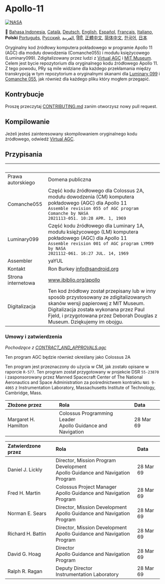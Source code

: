 # Apollo-11
[![NASA][1]][2]

:crossed_flags:
[Bahasa Indonesia][ID],
[Català][CA],
[Deutsch][DE],
[English][EN],
[Español][ES],
[Français][FR],
[Italiano][IT],
**Polski**
[Português][PT_BR],
[Русский][RU],
[العربية][AR],
[हिंदी][HI_IN],
[正體中文][ZH_TW],
[简体中文][ZH_CN],
[한국어][KO_KR],
[日本][JA]

[AR]:README.ar.md
[CA]:README.ca.md
[DE]:README.de.md
[EN]:README.md
[ES]:README.es.md
[FA]:README.fa.md
[FR]:README.fr.md
[HI_IN]:README.hi_in.md
[ID]:README.id.md
[IT]:README.it.md
[JA]:README.ja.md
[KO_KR]:README.ko_kr.md
[PL]:README.pl.md
[PT_BR]:README.pt_br.md
[RO]:README.ro.md
[RU]:README.ru.md
[TR]:README.tr.md
[VI]:README.vi.md
[ZH_CN]:README.zh_cn.md
[ZH_TW]:README.zh_tw.md

Oryginalny kod źródłowy komputera pokładowego w programie Apollo 11 (AGC) dla modułu dowodzenia (Comanche055) i modułu księżycowego (Luminary099). Zdigitalizowany przez ludzi z [Virtual AGC][3] i [MIT Museum][4]. Celem jest bycie repozytorium dla oryginalnego kodu źródłowego Apollo 11. Z tego powodu, PRy są mile widziane dla każdego przekłamania między transkrypcją w tym repozytorium a oryginalnymi skanami dla [Luminary 099][5] i [Comanche 055][6], jak również dla każdego pliku który mogłem przegapić.

## Kontrybucje
Proszę przeczytaj [CONTRIBUTING.md][7] zanim otworzysz nowy pull request.

## Kompilowanie
Jeżeli jesteś zainteresowany skompilowaniem oryginalnego kodu źródłowego, odwiedź [Virtual AGC][8].

## Przypisania

&nbsp;         | &nbsp;
:------------- | :-----
Prawa autorskiego	| Domena publiczna
Comanche055    		| Część kodu źródłowego dla Colossus 2A, modułu dowodzenia (CM) komputera pokładowego (AGC) dla Apollo 11<br>`Assemble revision 055 of AGC program Comanche by NASA`<br>`2021113-051. 10:28 APR. 1, 1969`
Luminary099    		| Część kodu źródłowego dla Luminary 1A, modułu księżycowego (LM) komputera pokładowego (AGC) dla Apollo 11<br>`Assemble revision 001 of AGC program LYM99 by NASA`<br>`2021112-061. 16:27 JUL. 14, 1969`
Assembler      		| yaYUL
Kontakt        		| Ron Burkey <info@sandroid.org>
Strona internetowa	| www.ibiblio.org/apollo
Digitalizacja 		| Ten kod źródłowy został przepisany lub w inny sposób przystosowany ze zdigitalizowanych skanów wersji papierowej z MIT Museum. Digitalizacja została wykonana przez Paul Fjeld, i przygotowana przez Deborah Douglas z Museum. Dziękujemy im obojgu.

### Umowy i zatwierdzenia
*Pochodzące z [CONTRACT_AND_APPROVALS.agc]*

Ten program AGC będzie również określany jako Colossus 2A

Ten program jest przeznaczony do użycia w CM, jak zostało opisane w raporcie `R-577`. Ten program został przygotowany w projekcie DSR `55-23870` i zasponsorowany przez Manned Spacecraft Center of The National Aeronautics and Space Administration za pośrednictwem kontraktu `NAS 9-4065` z Instrumentation Laboratory, Massachusetts Institute of Technology, Cambridge, Mass.

Złożone przez         | Rola | Data
:-------------------- | :--- | :---
Margaret H. Hamilton  | Colossus Programming Leader<br>Apollo Guidance and Navigation | 28 Mar 69

Zatwierdzone przez | Rola | Data
:----------------- | :--- | :---
Daniel J. Lickly   | Director, Mission Program Development<br>Apollo Guidance and Navigation Program | 28 Mar 69
Fred H. Martin     | Colossus Project Manager<br>Apollo Guidance and Navigation Program | 28 Mar 69
Norman E. Sears    | Director, Mission Development<br>Apollo Guidance and Navigation Program | 28 Mar 69
Richard H. Battin  | Director, Mission Development<br>Apollo Guidance and Navigation Program | 28 Mar 69
David G. Hoag      | Director<br>Apollo Guidance and Navigation Program | 28 Mar 69
Ralph R. Ragan     | Deputy Director<br>Instrumentation Laboratory | 28 Mar 69

[CONTRACT_AND_APPROVALS.agc]:https://github.com/chrislgarry/Apollo-11/blob/master/Comanche055/CONTRACT_AND_APPROVALS.agc
[1]:https://rawcdn.githack.com/aleen42/badges/c9246f74/src/nasa.svg
[2]:https://www.nasa.gov/mission_pages/apollo/missions/apollo11.html
[3]:http://www.ibiblio.org/apollo/
[4]:http://web.mit.edu/museum/
[5]:http://www.ibiblio.org/apollo/ScansForConversion/Luminary099/
[6]:http://www.ibiblio.org/apollo/ScansForConversion/Comanche055/
[7]:https://github.com/chrislgarry/Apollo-11/blob/master/CONTRIBUTING.md
[8]:https://github.com/rburkey2005/virtualagc
